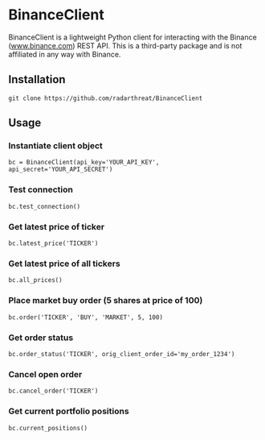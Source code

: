 # BinanceClient

BinanceClient is a lightweight Python client for interacting with the Binance (www.binance.com) REST API. This is a third-party package and is not affiliated in any way with Binance.

## Installation
```
git clone https://github.com/radarthreat/BinanceClient
```

## Usage
### Instantiate client object
```
bc = BinanceClient(api_key='YOUR_API_KEY', api_secret='YOUR_API_SECRET')
```

### Test connection
```
bc.test_connection()
```

### Get latest price of ticker
```
bc.latest_price('TICKER')
```

### Get latest price of all tickers
```
bc.all_prices()
```

### Place market buy order (5 shares at price of 100)
```
bc.order('TICKER', 'BUY', 'MARKET', 5, 100)
```

### Get order status
```
bc.order_status('TICKER', orig_client_order_id='my_order_1234')
```

### Cancel open order
```
bc.cancel_order('TICKER')
```

### Get current portfolio positions
```
bc.current_positions()
```
